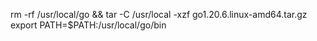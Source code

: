 rm -rf /usr/local/go && tar -C /usr/local -xzf go1.20.6.linux-amd64.tar.gz
export PATH=$PATH:/usr/local/go/bin